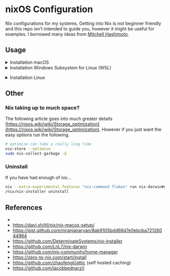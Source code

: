 # nixOS Configuration

Nix configurations for my systems. Getting into Nix is not beginner friendly and this repo isn't intended to guide you, however it might be useful for examples. I borrowed many ideas from [Mitchell Hashimoto](https://github.com/mitchellh/nixos-config).

## Usage

<details><summary>Installation macOS</summary>
<p>

1. Open `Terminal.app`
2. Run `git` to trigger the Apple command line tools installation.

   ```sh
   git
   ```

3. Clone this repo

   ```sh
   mkdir -p $HOME/dev/me
   cd $HOME/dev/me
   git clone https://github.com/clburlison/nixos-config
   cd nixos-config
   ```

4. Install Nix

   ```sh
   make install
   # or
   curl --proto '=https' --tlsv1.2 -sSf -L https://install.determinate.systems/nix | \
     sh -s -- install
   ```

5. Run nix switch to configure the system

   ```sh
   make switch
   ```

<details><summary>Extra</summary>
<p>

```sh
open users/clburlison/dotfiles/Solarized\ Dark.terminal
# Open Terminal preferences > Profile > Set Solarized Dark as default
```

</p>
</details>

</p>
</details>

<details><summary>Installation Windows Subsystem for Linux (WSL)</summary>
<p>

Coming soon...

</p>
</details>

</p>
</details>

<details><summary>Installation Linux</summary>
<p>

Coming soon...

</p>
</details>

## Other

### Nix taking up to much space?

The following article goes into much greater details [https://nixos.wiki/wiki/Storage_optimization](https://nixos.wiki/wiki/Storage_optimization). However if you just want the easy options run the following.

```sh
# optimise can take a really long time
nix-store --optimise
sudo nix-collect-garbage -d
```

### Uninstall

If you have had enough of nix...

```sh
nix --extra-experimental-features "nix-command flakes" run nix-darwin#darwin-uninstaller
/nix/nix-installer uninstall
```

## References

-
- https://davi.sh/til/nix/nix-macos-setup/
- https://gist.github.com/niranjanaryan/8ab9105bdd66d7e0ebcba72126044964
- https://github.com/DeterminateSystems/nix-installer
- https://github.com/LnL7/nix-darwin
- https://github.com/nix-community/home-manager
- https://zero-to-nix.com/start/install
- https://github.com/zhaofengli/attic (self hosted caching)
- https://github.com/jacobbednarz/j
